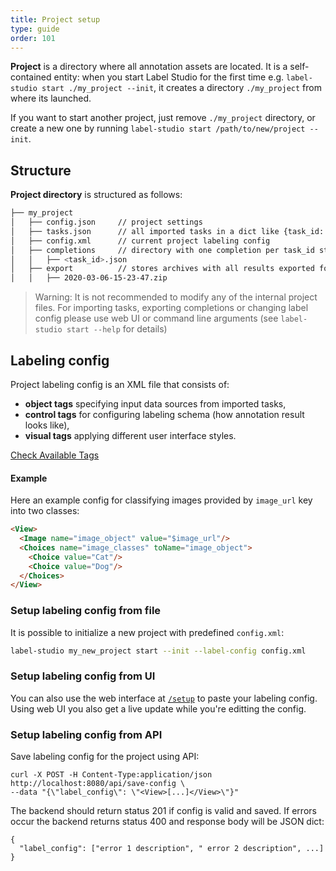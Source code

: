 ```yaml
---
title: Project setup
type: guide
order: 101
---
```


**Project** is a directory where all annotation assets are located. It is a self-contained entity: when you start Label Studio for the first time e.g. `label-studio start ./my_project --init`,
it creates a directory `./my_project` from where its launched.

If you want to start another project, just remove `./my_project` directory, or create a new one by running `label-studio start /path/to/new/project --init`.

## Structure

**Project directory** is structured as follows:

```bash
├── my_project
│   ├── config.json     // project settings
│   ├── tasks.json      // all imported tasks in a dict like {task_id: task}
│   ├── config.xml      // current project labeling config
│   ├── completions     // directory with one completion per task_id stored in one file
│   │   ├── <task_id>.json
│   ├── export          // stores archives with all results exported form web UI 
│   │   ├── 2020-03-06-15-23-47.zip
```

> Warning: It is not recommended to modify any of the internal project files. For importing tasks, exporting completions or changing label config please use web UI or command line arguments (see `label-studio start --help` for details)

## Labeling config

Project labeling config is an XML file that consists of:

- **object tags** specifying input data sources from imported tasks,
- **control tags** for configuring labeling schema (how annotation result looks like),
- **visual tags** applying different user interface styles.

<a class="button" href="/tags">Check Available Tags</a>

#### Example

Here an example config for classifying images provided by `image_url` key into two classes:

```html
<View>
  <Image name="image_object" value="$image_url"/>
  <Choices name="image_classes" toName="image_object">
    <Choice value="Cat"/>
    <Choice value="Dog"/>
  </Choices>
</View>
```

### Setup labeling config from file

It is possible to initialize a new project with predefined `config.xml`:

```bash
label-studio my_new_project start --init --label-config config.xml
```

### Setup labeling config from UI

You can also use the web interface at [`/setup`](http://localhost:8080/setup) to paste your labeling config. Using web UI you also get a live update while you're editting the config.



### Setup labeling config from API

Save labeling config for the project using API: 
```
curl -X POST -H Content-Type:application/json http://localhost:8080/api/save-config \
--data "{\"label_config\": \"<View>[...]</View>\"}"
```

The backend should return status 201 if config is valid and saved. 
If errors occur the backend returns status 400 and response body will be JSON dict: 
```
{
  "label_config": ["error 1 description", " error 2 description", ...]
}
```
